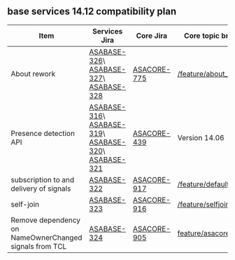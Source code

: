 ## base services 14.12 compatibility plan

 | Item                                                   | Services Jira                                                                                                                                                                                                                                                                     | Core Jira                                                          | Core topic branch                                                                                                         | Core documentation                                                                 | 
 | ----                                                   | -------------                                                                                                                                                                                                                                                                     | ---------                                                          | -----------------                                                                                                         | ------------------                                                                 | 
 | About rework                                           | [ASABASE-326](https///jira.allseenalliance.org/browse/ASABASE-326)\\ [ASABASE-327](https///jira.allseenalliance.org/browse/ASABASE-327)\\ [ASABASE-328](https///jira.allseenalliance.org/browse/ASABASE-328)                                                                      | [ASACORE-775](https///jira.allseenalliance.org/browse/ASACORE-775) | [/feature/about_rework](https///git.allseenalliance.org/cgit/core/alljoyn.git/log/?h=refs/heads/feature/about_rework)     | [about_feature_rework](https///wiki.allseenalliance.org/core/about_feature_rework) | 
 | Presence detection API                                 | [ASABASE-316](https///jira.allseenalliance.org/browse/ASABASE-316)\\ [ASABASE-319](https///jira.allseenalliance.org/browse/ASABASE-319)\\ [ASABASE-320](https///jira.allseenalliance.org/browse/ASABASE-320)\\ [ASABASE-321](https///jira.allseenalliance.org/browse/ASABASE-321) | [ASACORE-439](https///jira.allseenalliance.org/browse/ASACORE-439) | Version 14.06                                                                                                             |                                                                                    | 
 | subscription to and delivery of signals                | [ASABASE-322](https///jira.allseenalliance.org/browse/ASABASE-322)                                                                                                                                                                                                                | [ASACORE-917](https///jira.allseenalliance.org/browse/ASACORE-917) | [/feature/defaultsignals](https///git.allseenalliance.org/cgit/core/alljoyn.git/log/?h=refs/heads/feature/defaultsignals) |                                                                                    | 
 | self-join                                              | [ASABASE-323](https///jira.allseenalliance.org/browse/ASABASE-323)                                                                                                                                                                                                                | [ASACORE-916](https///jira.allseenalliance.org/browse/ASACORE-916) | [/feature/selfjoin](https///git.allseenalliance.org/cgit/core/alljoyn.git/log/?h=refs/heads/feature/selfjoin)             |                                                                                    | 
 | Remove dependency on NameOwnerChanged signals from TCL | [ASABASE-324](https///jira.allseenalliance.org/browse/ASABASE-324)                                                                                                                                                                                                                | [ASACORE-905](https///jira.allseenalliance.org/browse/ASACORE-905) | [feature/asacore905](https///git.allseenalliance.org/cgit/core/ajtcl.git/log/?h=refs/heads/feature/asacore905)            |                                                                                    | 





